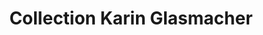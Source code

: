 ---
title: "Collection Karin Glasmacher"
url: /flensburg/collection-karin-glasmacher/
shop: Kleidung
---